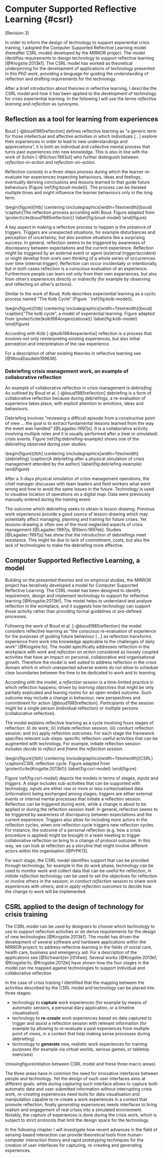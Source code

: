 
# Computer Supported Reflective Learning {#csrl}

[Revision 3]

In order to inform the design of technology to support experiential crisis training, I adopted the Computer Supported Reflective Learning model (hereafter CSRL model) developed by the MIRROR project. The model identifies requirements to design technology to support reflective learning [@Krogstie:2013kf]. The CSRL model has worked as theoretical underpinning for the development of applications of technology presented in this PhD work, providing a language for guiding the understanding of reflection and drafting requirements for the technology.

After a brief introduction about theories in reflective learning, I describe the CSRL model and how it has been applied to the development of  technology for crisis experiential learning. In the following I will use the terms *reflective learning* and *reflection* as synonyms.

## Reflection as a tool for learning from experiences

Boud [-@boud1985reflection] defines reflective learning as “a generic term for those intellectual and affective activities in which individuals [...] explore their experiences in order to lead to new understandings and appreciations”, it is both an individual and collective mental process that turns past experiences into new knowledge. This is also in line with the work of Schön [-@Schon:1983ut] who further distinguish between *reflection-in-action* and *reflection-on-action*. 

Reflection consists in a three-steps process during which the learner re-evaluate her experiences inspecting behaviours, ideas and feelings; eventually deriving conclusions and lessons learned to that guide future behaviours (Figure \ref{fig:boud-model}). The process can be iterated multiple times and might influence the learner behaviours only in the long term. 

\begin{figure}[htb]
	\centering
	\includegraphics[width=1\textwidth]{boud}
	\caption{The reflection process according with Boud. Figure adapted from \protect\cite{boud1985reflection}}
	\label{fig:boud-model}
\end{figure}

A key aspect in making a reflective process to happen is the presence of triggers. Triggers are unexpected situations, for example disturbances and perception of uncertainty; but also positive situations like a surprising success. In general, reflection seems to be triggered by awareness of discrepancy between expectations and the current experience. Reflection might be triggered by an external event or agent (external trigger/accident) or might develop from one’s own thinking of a whole series of occurrences over time (internal trigger). Reflection can occur incidentally or intentionally, but in both cases reflection is a conscious evaluation of an experience. Furthermore people can learn not only from their own experiences, but also from other’s experiences directly or indirectly (for example by observing and reflecting on other’s actions). 

Similar to the work of Boud, Kolb describes experiential learning as a cyclic process named “The Kolb Cycle” (Figure ¨\ref{fig:kolb-model}). 

\begin{figure}[htb]
	\centering
	\includegraphics[width=1\textwidth]{boud}
	\caption{"The kolb cycle", a model of experiential learning. Figure adapted from \protect\cite{kolb1984organizational}}
	\label{fig:kolb-model}
\end{figure}

According with Kolb [-@kolb1984experiential] reflection is a process that involves not only reinterpreting existing experiences, but also initial perception and interpretation of the raw experience. 

For a description of other existing theories in reflective learning see [@WoodDaudelin199636].

### Debriefing crisis management work, an example of collaborative reflection 

An example of collaborative reflection in crisis management is *debriefing*. As outlined by Boud et al. [-@boud1985reflection] debriefing is a form of collaborative reflection because during debriefings, a re-evaluation of experience takes place, with explicit attention to emotions, ideas and behaviours. 

Debriefing involves “reviewing a difficult episode from a constructive point of view … the goal is to extract fundamental lessons learned from the way the event was handled” [@Lagadec:1997js]. It is a collaborative activity involving multiple roles and it is usually performed after a (real or simulated) crisis events. Figure \ref{fig:debriefing-example} shows one of the debriefing observed during user studies. 

\begin{figure}[tbh]
	\centering
	\includegraphics[width=1\textwidth]{debriefing}
	\caption{A debriefing after a physical simulation of crisis management attended by the author}
	\label{fig:debriefing-example}
\end{figure}

After a 3-days physical simulation of crisis management operations, the chief manager discusses with team leaders and field workers what went wrong and how to avoid the same issues in the future. Technology is used to visualise location of operations on a digital map. Data were previously manually entered during the training event.

The outcome which debriefing seeks to obtain is lesson drawing. Previous work experiences provide a good source of lesson-drawing which may potentially affect managing, planning and training for future crises. Yet lessons-drawing is often one of the most neglected aspects of crisis management [@Lagadec:1997js; @Stern:1997eb]. Studies [@Lagadec:1997js] has show that the introduction of debriefings meet resistance. This might be due to lack of commitment, costs, but also the lack of technologies to make the debriefing more effective. 

## Computer Supported Reflective Learning, a model 

Building on the presented theories and on empirical studies, the MIRROR project has iteratively developed a model for Computer Supported Reflective Learning. The CSRL model has been designed to identify requirement, design and implement technology to support for reflective learning [@Krogstie:2013kf]. The model helps to understand and analyse reflection in the workplace, and it suggests how technology can support those activity rather than providing formal guidelines or pre-defined processes.  

Following the work of Boud et al. [-@boud1985reflection] the model considers reflective learning as “the conscious re-evaluation of experience for the purposes of guiding future behaviour […] as reflection transforms experience from work into knowledge applicable to the challenges of daily work” [@Krogstie:fo]. The model specifically addresses reflection in the workplace with *work* and *reflection on action* considered as loosely coupled activities that have an impact on personal, collaborative and organisational growth. Therefore the model is well suited to address reflection in the crisis domain which in which unexpected adverse events do not allow to schedule clear boundaries between the time to be dedicated to work and to learning.

According with the model, a *reflection session* is a time-limited practice in which reflection happens; driven by *learning objectives* that might be only partially explicated and leaving rooms for an open-ended *outcome*. Such outcome may include a change in behaviour, new perspectives and commitment for action [@boud1985reflection]. *Participants* of the session might be a single person (individual reflection) or multiple persons (collaborative reflection).

The model explains reflective learning as a cycle involving fours stages of reflection: (i) do work; (ii) initiate reflection session; (iii) conduct reflection session; and (iv) apply reflection outcomes. For each stage the framework specifies relevant sub-steps: specific reflection-useful activities that can be augmented with technology. For example, initiate reflection session includes *decide to reflect* and *frame the reflection session*. 

\begin{figure}[tbh]
	\centering
	\includegraphics[width=1\textwidth]{CSRL}
	\caption{CSRL reflection cycle. Figure adapted from \protect\cite{Krogstie:2013kf}}
	\label{fig:csrl-model}
\end{figure}

Figure \ref{fig:csrl-model} depicts the models in terms of *stages*, *inputs* and *triggers*.  A *stage* includes sub-activities that can be supported with technology, *inputs* are either raw or more or less contextualised data (information) being exchanged among stages; *triggers* are either external events or internal mental processes that initiate a reflection session. Reflection can be triggered during work, while a change is about to be applied or during the reflection session itself. In general, reflection seems to be triggered by awareness of discrepancy between expectations and the current experience. Triggers also allow for including more actors in the reflection cycles, when one reflection cycle triggers new reflection cycles. For instance, the outcome of a personal reflection (e.g. how a crisis procedure is applied) might be brought in a team meeting to trigger collaborative reflection on bring to a change of protocol outcome. In this way, we can look at reflection as a storyline that might involve different actors within the organisation [@PrPK13]. 

For each stage, the CSRL model identifies support that can be provided through technology, for example in the *do work* phase, technology can be used to monitor work and collect data that can be useful for reflection, in *initiate reflection*  technology can be used to set the objectives for reflection or involve others in the session; in *conduct reflection* session to share work experiences with others; and in *apply reflection outcomes* to decide how the change to work will be implemented.

## CSRL applied to the design of technology for crisis training

The CSRL model can be used by designers to choose which technology to use to support reflection activities or do derive requirements for the design of new technologies [@Krogstie:2013kf]. The model has driven the development of several software and hardware applications within the MIRROR project; to address reflective learning in the fields of social care, health care, business and emergency aid. For a description of the applications see [@Schwantzer:2014we]. Several works [@Krogstie:2013kf; @Krogstie:fo; @Krogstie:2012ki] have shown how the four stages in the model can me mapped against technologies to support individual and collaborative reflection. 

In the case of crisis training I identified that the mapping between the activities described by the CSRL model and technology can be placed into three stages:
  
- technology to **capture** work experiences (for example by means of automatic sensors, a personal diary application, or a timeline visualisation) 
- technology to **re-create** work experiences based on data captured to trigger and assist a reflection session with relevant information (for example by allowing to re-evaluate a past experiences from multiple point of views, in a context that help making sense processes during debriefing) 
- technology to **generate** new, realistic work experiences for training purposes (for example via virtual worlds, serious games, or tabletop exercises)  

\missingfigure{relation between CSRL model and these three macro areas}

The three areas have in common the need for innovative interfaces between people and technology. Yet the design of such user interfaces aims at different goals: while during *capturing* such interface allows to capture both automatic data and user-submitted information without interrupting crisis work, *re-creating* experiences need tools for data visualisation and manipulation capable to re-create a work experiences in a context that promote reflection; finally *generating* experiences needs interfaces to bring realism and engagement of real crises into a simulated environment. Notably, the *capture* of experiences is done during the crisis work, which is subject to strict protocols that limit the design space for the technology.
  
In the following chapter I will investigate how recent advances in the field of sensing-based interaction can provide theoretical tools from human-computer interaction theory and rapid prototyping techniques for the creation of user interfaces for capturing, re-creating and generating experiences.
